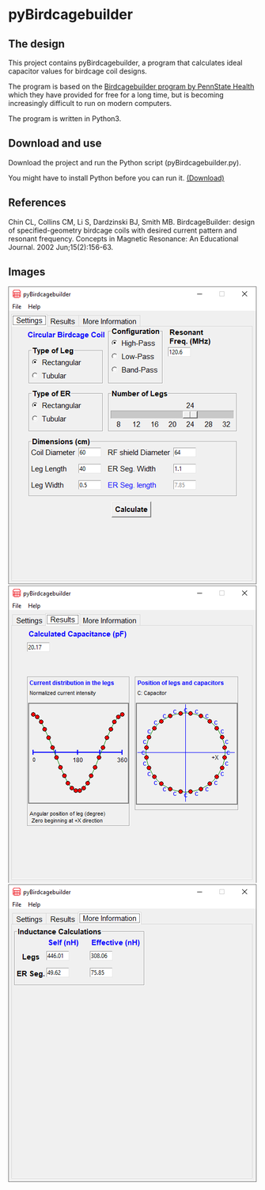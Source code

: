 # pyBirdcagebuilder


## The design
This project contains pyBirdcagebuilder, a program that calculates ideal capacitor values for birdcage coil designs.

The program is based on the [Birdcagebuilder program by PennState Health](https://research.med.psu.edu/departments/center-for-nmr-research/software/birdcage-builder-web-app/) which they have provided for free for a long time, but is becoming increasingly difficult to run on modern computers. 

The program is written in Python3. 


## Download and use
Download the project and run the Python script (pyBirdcagebuilder.py). 

You might have to install Python before you can run it. [(Download)](http://www.python.org/downloads)

## References
Chin CL, Collins CM, Li S, Dardzinski BJ, Smith MB. BirdcageBuilder: design of specified-geometry birdcage coils with desired current pattern and resonant frequency. Concepts in Magnetic Resonance: An Educational Journal. 2002 Jun;15(2):156-63.

## Images
<img src="images/settings.png?raw=true"/>
<img src="images/results.png?raw=true"/>
<img src="images/More_information.png?raw=true"/>
